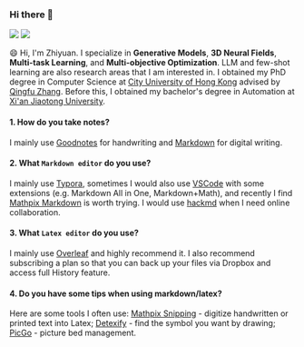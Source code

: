 ### Hi there 👋

<a href="https://www.zhihu.com/people/yzy_1996/posts/posts_by_votes" target="_blank"><img src="https://img.shields.io/badge/Zhihu-white?style=plastic&logo=zhihu"/></a>
<a href="mailto:im.crazyang@gmail.com" target="_blank"><img src="https://img.shields.io/badge/Gmail-white?style=plastic&logo=gmail"/></a>

😄 Hi, I'm Zhiyuan. I specialize in **Generative Models**, **3D Neural Fields**, **Multi-task Learning**, and **Multi-objective Optimization**. LLM and few-shot learning are also research areas that I am interested in. I obtained my PhD degree in Computer Science at [City University of Hong Kong](https://www.cityu.edu.hk/) advised by [Qingfu Zhang](https://www.cs.cityu.edu.hk/~qzhang/). Before this, I obtained my bachelor's degree in Automation at [Xi'an Jiaotong University](http://en.xjtu.edu.cn/).

#### 1. How do you take notes?

I mainly use [Goodnotes](https://www.goodnotes.com/) for handwriting and [Markdown](https://en.wikipedia.org/wiki/Markdown) for digital writing.

#### 2. What `Markdown editor` do you use?

I mainly use [Typora](https://typora.io/), sometimes I would also use [VSCode](https://code.visualstudio.com/) with some extensions (e.g. Markdown All in One, Markdown+Math), and recently I find [Mathpix Markdown](https://mathpix.com/docs/mathpix-markdown/overview) is worth trying. I would use [hackmd](https://hackmd.io/) when I need online collaboration.

#### 3. What `Latex editor` do you use?

I mainly use [Overleaf](https://www.overleaf.com/) and highly recommend it. I also recommend subscribing a plan so that you can back up your files via Dropbox and access full History feature.

#### 4. Do you have some tips when using markdown/latex?

Here are some tools I often use: [Mathpix Snipping](https://mathpix.com/) - digitize handwritten or printed text into Latex; [Detexify](https://detexify.kirelabs.org/classify.html) - find the symbol you want by drawing; [PicGo](https://molunerfinn.com/PicGo/) - picture bed management.
